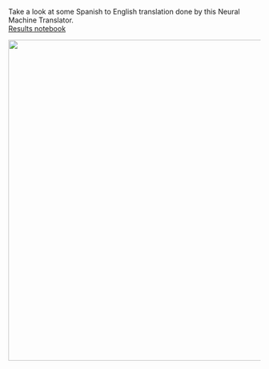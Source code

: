 Take a look at some Spanish to English translation done by this Neural Machine Translator.</br>
[Results notebook](https://github.com/RishikeshDhayarkar/cs224n/blob/master/a5/a5_final.ipynb)

<p align="center">
  <img height="640" width="640" src="https://github.com/RishikeshDhayarkar/cs224n/blob/master/a5/git_pics/h_1_2_768x768.png">
</p>
